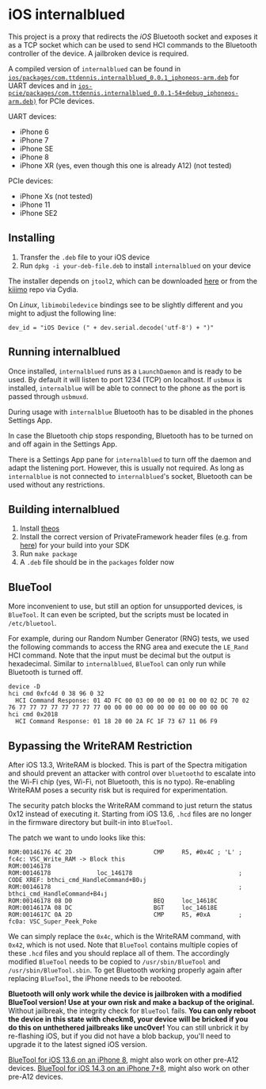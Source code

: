 # iOS internalblued 
This project is a proxy that redirects the *iOS* Bluetooth socket and exposes it as a
TCP socket which can be used to send HCI commands to the Bluetooth controller of the device.
A jailbroken device is required.

A compiled version of `internalblued` can be found in [`ios/packages/com.ttdennis.internalblued_0.0.1_iphoneos-arm.deb`](../ios/packages/com.ttdennis.internalblued_0.0.1_iphoneos-arm.deb)
for UART devices and in [`ios-pcie/packages/com.ttdennis.internalblued_0.0.1-54+debug_iphoneos-arm.deb)`](../ios-pcie/packages/com.ttdennis.internalblued_0.0.1-54+debug_iphoneos-arm.deb)
for PCIe devices.

UART devices:
* iPhone 6
* iPhone 7
* iPhone SE
* iPhone 8
* iPhone XR (yes, even though this one is already A12) (not tested)

PCIe devices:
* iPhone Xs (not tested)
* iPhone 11
* iPhone SE2


## Installing
1. Transfer the `.deb` file to your iOS device
2. Run `dpkg -i your-deb-file.deb` to install `internalblued` on your device

The installer depends on `jtool2`, which can be downloaded [here](http://www.newosxbook.com/tools/jtool.html)
or from the [kiiimo](http://cydia.kiiimo.org/) repo via Cydia.

On *Linux*, `libimobiledevice` bindings see to be slightly different and you might to adjust the following line:
```
dev_id = "iOS Device (" + dev.serial.decode('utf-8') + ")" 
```

## Running internalblued
Once installed, `internalblued` runs as a `LaunchDaemon` and is ready to be used. By default it will listen to port 1234 (TCP) on localhost. If `usbmux` is installed, `internalblue` will be able to connect to the phone as the port is passed through `usbmuxd`.

During usage with `internalblue` Bluetooth has to be disabled in the phones Settings App.

In case the Bluetooth chip stops responding, Bluetooth has to be turned on and off again in the Settings App.

There is a Settings App pane for `internalblued` to turn off the daemon and adapt the listening port. However, this is usually not required. As long as `internalblue` is not connected to `internalblued`'s socket, Bluetooth can be used without any restrictions.

## Building internalblued
1. Install [theos](https://github.com/theos/theos)
2. Install the correct version of PrivateFramework header files (e.g. from [here](https://github.com/xybp888/iOS-SDKs)) for your build into your SDK
3. Run `make package`
4. A `.deb` file should be in the `packages` folder now


## BlueTool

More inconvenient to use, but still an option for unsupported devices, is `BlueTool`.
It can even be scripted, but the scripts must be located in `/etc/bluetool`.

For example, during our Random Number Generator (RNG) tests, we used the following commands
to access the RNG area and execute the `LE_Rand` HCI command. Note that the input must be
decimal but the output is hexadecimal. Similar to `internalblued`, `BlueTool` can only
run while Bluetooth is turned off.

```
device -D
hci cmd 0xfc4d 0 38 96 0 32
  HCI Command Response: 01 4D FC 00 03 00 00 00 01 00 00 02 DC 70 02 76 77 77 77 77 77 77 77 77 00 00 00 00 00 00 00 00 00 00 00 00 
hci cmd 0x2018
  HCI Command Response: 01 18 20 00 2A FC 1F 73 67 11 06 F9
```

## Bypassing the WriteRAM Restriction 

After iOS 13.3, WriteRAM is blocked. This is part of the Spectra mitigation and should prevent 
an attacker with control over `bluetoothd` to escalate into the Wi-Fi chip (yes, Wi-Fi, not Bluetooth, this is
no typo). Re-enabling WriteRAM poses a security risk but is required for experimentation.

The security patch blocks the WriteRAM command to just return the status 0x12 instead of executing it.
Starting from iOS 13.6, `.hcd` files are no longer in the firmware directory but built-in into `BlueTool`.

The patch we want to undo looks like this:
```
ROM:00146176 4C 2D                       CMP     R5, #0x4C ; 'L' ; fc4c: VSC_Write_RAM -> Block this
ROM:00146178
ROM:00146178             loc_146178                              ; CODE XREF: bthci_cmd_HandleCommand+B0↓j
ROM:00146178                                                     ; bthci_cmd_HandleCommand+B4↓j
ROM:00146178 08 D0                       BEQ     loc_14618C
ROM:0014617A 08 DC                       BGT     loc_14618E
ROM:0014617C 0A 2D                       CMP     R5, #0xA        ; fc0a: VSC_Super_Peek_Poke
```

We can simply replace the `0x4c`, which is the WriteRAM command, with `0x42`, which is not used.
Note that `BlueTool` contains multiple copies of these `.hcd` files and you should replace all of them.
The accordingly modified `BlueTool` needs to be copied to `/usr/sbin/BlueTool` and `/usr/sbin/BlueTool.sbin`.
To get Bluetooth working properly again after replacing `BlueTool`, the iPhone needs to be rebooted.


**Bluetooth will only work while the device is jailbroken with a modified BlueTool version!
Use at your own risk and make a backup of the original.** Without jailbreak, the integrity check
for `BlueTool` fails. **You can only reboot the device in this state with checkm8, your device will
be bricked if you do this on unthethered jailbreaks like unc0ver!** You can still unbrick it by re-flashing
iOS, but if you did not have a blob backup, you'll need to upgrade it to the latest signed iOS version.

[BlueTool for iOS 13.6 on an iPhone 8](../ios/BlueTool_iPhone8_iOS13.6), might also work on other pre-A12 devices.
[BlueTool for iOS 14.3 on an iPhone 7+8](../ios/BlueTool_iPhone7+8_iOS14.3), might also work on other pre-A12 devices.

